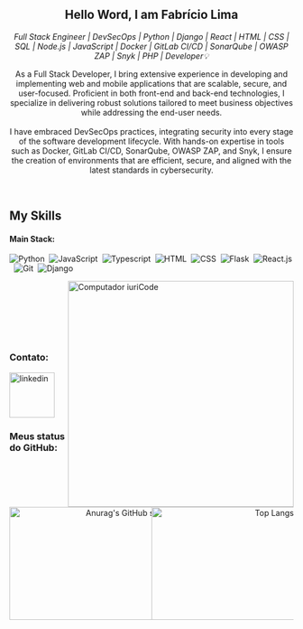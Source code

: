 <div dsplay="inline-block">




 <h2 align="center"> Hello Word, I am Fabrício Lima</h2>

<p align="center"><i>Full Stack Engineer | DevSecOps | Python | Django | React | HTML | CSS | SQL | Node.js | JavaScript | Docker | GitLab CI/CD | SonarQube | OWASP ZAP | Snyk | PHP | Developer💡</i></p> 

</div>

<p align="center">As a Full Stack Developer, I bring extensive experience in developing and implementing web and mobile applications that are scalable, secure, and user-focused. Proficient in both front-end and back-end technologies, I specialize in delivering robust solutions tailored to meet business objectives while addressing the end-user needs. <br><br>I have embraced DevSecOps practices, integrating security into every stage of the software development lifecycle. With hands-on expertise in tools such as Docker, GitLab CI/CD, SonarQube, OWASP ZAP, and Snyk, I ensure the creation of environments that are efficient, secure, and aligned with the latest standards in cybersecurity.</p>&nbsp;



## My Skills

#### Main Stack:

![Python](https://img.shields.io/badge/Python-14354C?style=for-the-badge&logo=python&logoColor=white)&nbsp;
![JavaScript](https://img.shields.io/badge/JavaScript-F7DF1E?style=for-the-badge&logo=javascript&logoColor=black)&nbsp;
![Typescript](https://img.shields.io/badge/TypeScript-007ACC?style=for-the-badge&logo=typescript&logoColor=white)&nbsp;
![HTML](https://img.shields.io/badge/HTML5-E34F26?style=for-the-badge&logo=html5&logoColor=white)&nbsp;
![CSS](https://img.shields.io/badge/CSS3-1572B6?style=for-the-badge&logo=css3&logoColor=white)&nbsp;
![Flask](https://img.shields.io/badge/Flask-000000?style=for-the-badge&logo=flask&logoColor=white)&nbsp;
![React.js](https://img.shields.io/badge/React-20232A?style=for-the-badge&logo=react&logoColor=61DAFB)&nbsp;
![Git](https://img.shields.io/badge/GIT-E44C30?style=for-the-badge&logo=git&logoColor=white)&nbsp;
![Django](https://img.shields.io/badge/Django-092E20?style=for-the-badge&logo=django&logoColor=white)&nbsp;

<img src="https://raw.githubusercontent.com/MicaelliMedeiros/micaellimedeiros/master/image/computer-illustration.png" min-width="400px" max-width="400px" width="400px" align="right" alt="Computador iuriCode">




<br><br><br><br><br><br>
### Contato: 
 
 <a href="https://www.linkedin.com/in/fabr%C3%ADcio-lima-83921a21b/">

<img width="80px" src="https://i.ibb.co/RyZx12b/linkedin.png" alt="linkedin" style="vertical-align:top;">
</a>

### Meus status do GitHub: 

<div  align="center" style="clear:both;">
<div  align="center" style="float:left; width: 50%;">
<a  href="https://github.com/anuraghazra/github-readme-stats">
<img align="center" src="https://github-readme-stats.vercel.app/api?username=limafabricioo&show_icons=true&theme=radical" alt="Anurag's GitHub stats" width="400" height="200">
</a>
</div>
<div style="float:left; width: 50%;">
<a href="https://github.com/anuraghazra/github-readme-stats">
<img align="center"src="https://github-readme-stats.vercel.app/api/top-langs/?username=limafabricioo&layout=compact&theme=radical" alt="Top Langs" width="420" height="200">
</a>
</div>
